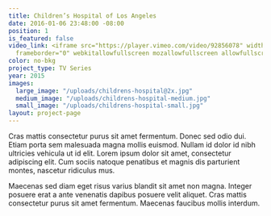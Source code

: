 ```yaml
---
title: Children’s Hospital of Los Angeles
date: 2016-01-06 23:48:00 -08:00
position: 1
is_featured: false
video_link: <iframe src="https://player.vimeo.com/video/92856078" width="640" height="360"
  frameborder="0" webkitallowfullscreen mozallowfullscreen allowfullscreen></iframe>
color: no-bkg
project_type: TV Series
year: 2015
images:
  large_image: "/uploads/childrens-hospital@2x.jpg"
  medium_image: "/uploads/childrens-hospital-medium.jpg"
  small_image: "/uploads/childrens-hospital-small.jpg"
layout: project-page
---
```


Cras mattis consectetur purus sit amet fermentum. Donec sed odio dui. Etiam porta sem malesuada magna mollis euismod. Nullam id dolor id nibh ultricies vehicula ut id elit. Lorem ipsum dolor sit amet, consectetur adipiscing elit. Cum sociis natoque penatibus et magnis dis parturient montes, nascetur ridiculus mus.

Maecenas sed diam eget risus varius blandit sit amet non magna. Integer posuere erat a ante venenatis dapibus posuere velit aliquet. Cras mattis consectetur purus sit amet fermentum. Maecenas faucibus mollis interdum.
